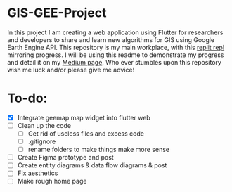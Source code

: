 # GIS-GEE-Project
In this project I am creating a web application using Flutter for researchers and developers to share and learn new algorithms for GIS using Google Earth Engine API.
This repository is my main workplace, with this [replit repl](https://replit.com/@fedorSulitskiy/GIS-GEE-Project) mirroring progress. I will be using this readme to
demonstrate my progress and detail it on my [Medium page](https://medium.com/@f.sulitskiy). Who ever stumbles upon this repository wish me luck and/or please give me
advice!

# To-do:
- [x] Integrate geemap map widget into flutter web
- [ ] Clean up the code
  - [ ] Get rid of useless files and excess code
  - [ ] .gitignore
  - [ ] rename folders to make things make more sense
- [ ] Create Figma prototype and post
- [ ] Create entity diagrams & data flow diagrams & post
- [ ] Fix aesthetics
- [ ] Make rough home page
